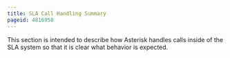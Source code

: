 ```yaml
---
title: SLA Call Handling Summary
pageid: 4816950
---
```


This section is intended to describe how Asterisk handles calls inside of the SLA system so that it is clear what behavior is expected.
